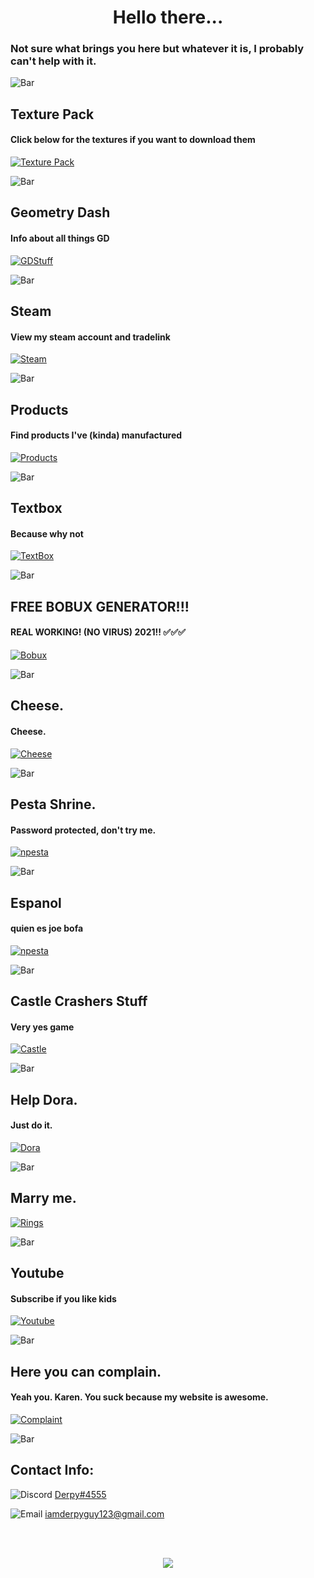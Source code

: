 <head>
    <link rel="icon" href="gold skull.ico">
</head>
  
<h1 style="text-align:center">Hello there...</h1>

### Not sure what brings you here but whatever it is, I probably can't help with it.

![`Bar`](https://cdn.discordapp.com/attachments/584355797366997002/889006586406772746/4M7IWwP.png)

## Texture Pack

#### Click below for the textures if you want to download them

[![`Texture Pack`](https://user-images.githubusercontent.com/64295233/134110158-3f2e499d-d883-4e5e-a353-472490e638c2.png)](https://dxrpy.github.io/Dxrpys-Garbage-Website/texture-pack)

![`Bar`](https://cdn.discordapp.com/attachments/584355797366997002/889006586406772746/4M7IWwP.png)

## Geometry Dash

#### Info about all things GD


[![`GDStuff`](https://cdn.discordapp.com/attachments/584355797366997002/890912054448381952/Geometry_Dash_Logo_1.png)](https://dxrpy.github.io/Dxrpys-Garbage-Website/geometry-dash)

![`Bar`](https://cdn.discordapp.com/attachments/584355797366997002/889006586406772746/4M7IWwP.png)

## Steam

#### View my steam account and tradelink


[![`Steam`](https://cdn.discordapp.com/attachments/584355797366997002/889293380155228160/2048px-Steam_icon_logo.png)](https://dxrpy.github.io/Dxrpys-Garbage-Website/steam)

![`Bar`](https://cdn.discordapp.com/attachments/584355797366997002/889006586406772746/4M7IWwP.png)

## Products

#### Find products I've (kinda) manufactured


[![`Products`](https://user-images.githubusercontent.com/64295233/134758367-4bc0dc89-785a-48e8-a8ab-a3a15b577c8d.jpeg)](https://dxrpy.github.io/Dxrpys-Garbage-Website/products)

![`Bar`](https://cdn.discordapp.com/attachments/584355797366997002/889006586406772746/4M7IWwP.png)

## Textbox

#### Because why not

[![`TextBox`](https://cdn.discordapp.com/attachments/584355797366997002/890458831119859752/header.jpg)](https://dxrpy.github.io/Dxrpys-Garbage-Website/text)

![`Bar`](https://cdn.discordapp.com/attachments/584355797366997002/889006586406772746/4M7IWwP.png)

## FREE BOBUX GENERATOR!!!

#### REAL WORKING! (NO VIRUS) 2021!! ✅✅✅

[![`Bobux`](https://cdn.discordapp.com/attachments/584355797366997002/890490654277390406/one-v-buck-dpf.png)](https://dxrpy.github.io/Dxrpys-Garbage-Website/bobux)

![`Bar`](https://cdn.discordapp.com/attachments/584355797366997002/889006586406772746/4M7IWwP.png)

## Cheese.

#### Cheese.

[![`Cheese`](https://cdn.discordapp.com/attachments/584355797366997002/890494994618654740/24-246677_cheese-png-icon-vector-cheese.png)](https://dxrpy.github.io/Dxrpys-Garbage-Website/cheese.html)

![`Bar`](https://cdn.discordapp.com/attachments/584355797366997002/889006586406772746/4M7IWwP.png)

## Pesta Shrine.

#### Password protected, don't try me.

[![`npesta`](https://cdn.discordapp.com/attachments/584355797366997002/890841906676916224/134522310-ed716c6c-e625-409b-846a-16c5eafe11a9.png)](https://dxrpy.github.io/Dxrpys-Garbage-Website/password.html)

![`Bar`](https://cdn.discordapp.com/attachments/584355797366997002/889006586406772746/4M7IWwP.png)

## Espanol

#### quien es joe bofa

[![`npesta`](https://user-images.githubusercontent.com/64295233/136723777-f1b0ba9b-4c03-4b6d-9c78-48d2a87ace1d.png)](https://dxrpy.github.io/Dxrpys-Garbage-Website/espanol)

![`Bar`](https://cdn.discordapp.com/attachments/584355797366997002/889006586406772746/4M7IWwP.png)

## Castle Crashers Stuff

#### Very yes game

[![`Castle`](https://user-images.githubusercontent.com/64295233/136686997-03313554-a809-4b26-a742-f062906378eb.jpg)](https://dxrpy.github.io/Dxrpys-Garbage-Website/castlecrashers/castle)

![`Bar`](https://cdn.discordapp.com/attachments/584355797366997002/889006586406772746/4M7IWwP.png)

## Help Dora.

#### Just do it.

[![`Dora`](https://cdn.discordapp.com/attachments/584355797366997002/890541746352697354/73-734430_head-clipart-dora-dora-the-explorer.png)](https://dxrpy.github.io/Dxrpys-Garbage-Website/dora/dora)

![`Bar`](https://cdn.discordapp.com/attachments/584355797366997002/889006586406772746/4M7IWwP.png)

## Marry me.

[![`Rings`](https://cdn.discordapp.com/attachments/584355797366997002/890454517387255818/373-3731374_wedding-ring-png-clipart.png)](https://dxrpy.github.io/Dxrpys-Garbage-Website/marry)

![`Bar`](https://cdn.discordapp.com/attachments/584355797366997002/889006586406772746/4M7IWwP.png)

## Youtube

#### Subscribe if you like kids


[![`Youtube`](https://cdn.discordapp.com/attachments/584355797366997002/889034538183966740/YouTube-Emblem.png)](https://www.youtube.com/channel/UCnLkWPySSz6XE-Hf0-YV8SA)

![`Bar`](https://cdn.discordapp.com/attachments/584355797366997002/889006586406772746/4M7IWwP.png)

## Here you can complain.

#### Yeah you. Karen. You suck because my website is awesome.

[![`Complaint`](https://user-images.githubusercontent.com/64295233/136126391-435bb231-5bdd-4b6d-abba-8d0d7405f049.jpg)](https://dxrpy.github.io/Dxrpys-Garbage-Website/complaints)







![`Bar`](https://cdn.discordapp.com/attachments/584355797366997002/889006586406772746/4M7IWwP.png)

## Contact Info:
![`Discord`](https://cdn.discordapp.com/attachments/584355797366997002/888983547581431869/discord_logo-freelogovectors.net_-400x400.png) <a href="https://discord.com">Derpy#4555</a>


![`Email`](https://cdn.discordapp.com/attachments/584355797366997002/889030254054764584/8fc37b74b608a622588fbaa361485f32_1.png)     <a href="https://mail.google.com/">iamderpyguy123@gmail.com</a>

<br>
<br>
<p align="center">
  <img src="https://cdn.discordapp.com/attachments/884941846386724954/889076402702389258/communityIcon_03_001.png">
</p>

<br><br><br><br><br><br><br><br><br><br><br><br><br><br><br><br><br><br><br><br>
<br><br><br><br><br><br><br><br><br><br><br><br><br><br><br><br><br><br><br><br>
<br><br><br><br><br><br><br><br><br><br><br><br><br><br><br><br><br><br><br><br>
<br><br><br><br><br><br><br><br><br><br><br><br><br><br><br><br><br><br><br><br>
<br><br><br><br><br><br><br><br><br><br><br><br><br><br><br><br><br><br><br><br>

<p align="center">
  <a href="https://www.youtube.com/watch?v=d1YBv2mWll0">Nothing to see here...</a>
</p>
